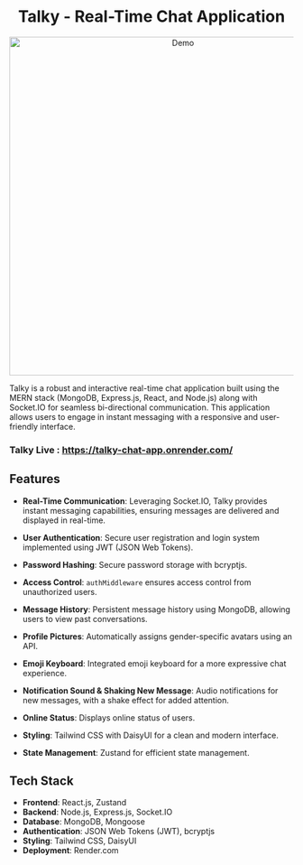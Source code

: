 <div align="center"> 
<h1> Talky - Real-Time Chat Application </h1>
<img src="frontend/public/Talky (1).gif" alt="Demo" width="600">
</div>

Talky is a robust and interactive real-time chat application built using the MERN stack (MongoDB, Express.js, React, and Node.js) along with Socket.IO for seamless bi-directional communication. This application allows users to engage in instant messaging with a responsive and user-friendly interface.

### Talky Live : https://talky-chat-app.onrender.com/

## Features

- **Real-Time Communication**: Leveraging Socket.IO, Talky provides instant messaging capabilities, ensuring messages are delivered and displayed in real-time.
 
- **User Authentication**: Secure user registration and login system implemented using JWT (JSON Web Tokens).
  
- **Password Hashing**: Secure password storage with bcryptjs.
  
- **Access Control**: `authMiddleware` ensures access control from unauthorized users.

- **Message History**: Persistent message history using MongoDB, allowing users to view past conversations.
  
- **Profile Pictures**: Automatically assigns gender-specific avatars using an API.
  
- **Emoji Keyboard**: Integrated emoji keyboard for a more expressive chat experience.
  
- **Notification Sound & Shaking New Message**: Audio notifications for new messages, with a shake effect for added attention.
  
- **Online Status**: Displays online status of users.
  
- **Styling**: Tailwind CSS with DaisyUI for a clean and modern interface.
  
- **State Management**: Zustand for efficient state management.

## Tech Stack

- **Frontend**: React.js, Zustand   
- **Backend**: Node.js, Express.js, Socket.IO 
- **Database**: MongoDB, Mongoose
- **Authentication**: JSON Web Tokens (JWT), bcryptjs
- **Styling**: Tailwind CSS, DaisyUI
- **Deployment**: Render.com


